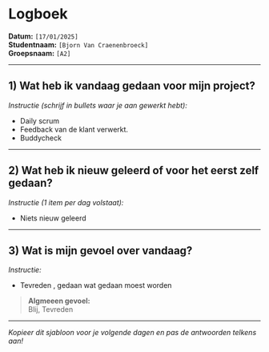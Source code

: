 # Logboek

**Datum:** `[17/01/2025]`  
**Studentnaam:** `[Bjorn Van Craenenbroeck]`  
**Groepsnaam:** `[A2]`

---

## 1) Wat heb ik vandaag gedaan voor mijn project?

*Instructie (schrijf in bullets waar je aan gewerkt hebt):*  
- Daily scrum
- Feedback van de klant verwerkt.
- Buddycheck



---
## 2) Wat heb ik nieuw geleerd of voor het eerst zelf gedaan?

*Instructie (1 item per dag volstaat):*  
- Niets nieuw geleerd

---

## 3) Wat is mijn gevoel over vandaag?

*Instructie:*  
- Tevreden , gedaan wat gedaan moest worden


> **Algmeeen gevoel:**  
 Blij, Tevreden

---

*Kopieer dit sjabloon voor je volgende dagen en pas de antwoorden telkens aan!*


